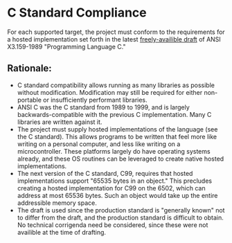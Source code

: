 # C Standard Compliance
For each supported target, the project must conform to the requirements for a
hosted implementation set forth in the latest [freely-availible
draft](http://port70.net/~nsz/c/c89/c89-draft.html) of ANSI X3.159-1989
"Programming Language C."

## Rationale:
  * C standard compatibility allows running as many libraries as possible
    without modification. Modification may still be required for either
non-portable or insufficiently performant libraries.
  * ANSI C was the C standard from 1989 to 1999, and is largely
    backwards-compatible with the previous C implementation. Many C libraries
are written against it.
  * The project must supply hosted implementations of the language (see the C
    standard). This allows programs to be written that feel more like writing
on a personal computer, and less like writing on a microcontroller. These
platforms largely do have operating systems already, and these OS routines can
be leveraged to create native hosted implementations.
  * The next version of the C standard, C99, requires that hosted
    implementations support "65535 bytes in an object." This precludes creating
a hosted implementation for C99 on the 6502, which can address at most 65536
bytes. Such an object would take up the entire addressible memory space.
  * The draft is used since the production standard is "generally known" not to
    differ from the draft, and the production standard is difficult to obtain.
No technical corrigenda need be considered, since these were not availible at
the time of drafting.
